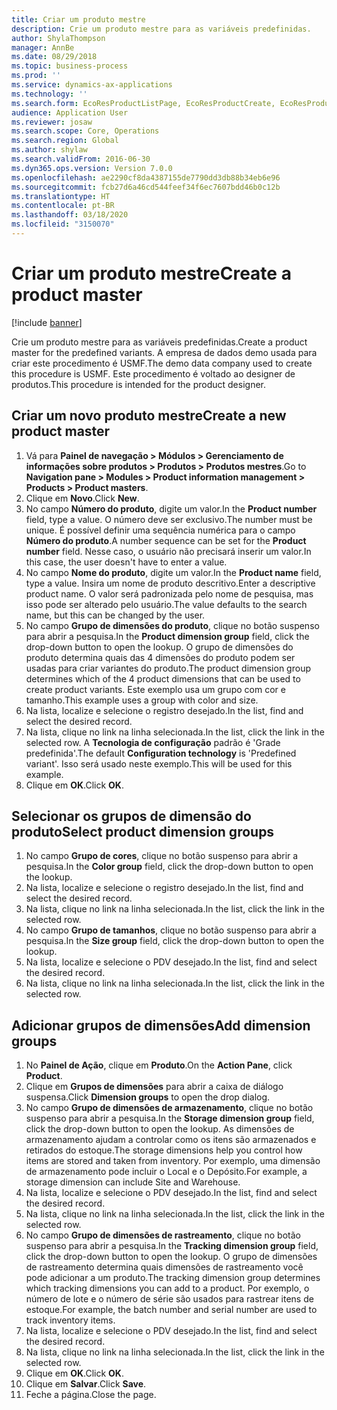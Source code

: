 ```yaml
---
title: Criar um produto mestre
description: Crie um produto mestre para as variáveis predefinidas.
author: ShylaThompson
manager: AnnBe
ms.date: 08/29/2018
ms.topic: business-process
ms.prod: ''
ms.service: dynamics-ax-applications
ms.technology: ''
ms.search.form: EcoResProductListPage, EcoResProductCreate, EcoResProductDetails, EcoResProductInventoryDimensionGroups
audience: Application User
ms.reviewer: josaw
ms.search.scope: Core, Operations
ms.search.region: Global
ms.author: shylaw
ms.search.validFrom: 2016-06-30
ms.dyn365.ops.version: Version 7.0.0
ms.openlocfilehash: ae2290cf8da4387155de7790dd3db88b34eb6e96
ms.sourcegitcommit: fcb27d6a46cd544feef34f6ec7607bdd46b0c12b
ms.translationtype: HT
ms.contentlocale: pt-BR
ms.lasthandoff: 03/18/2020
ms.locfileid: "3150070"
---
```

# <a name="create-a-product-master"></a><span data-ttu-id="55ffe-103">Criar um produto mestre</span><span class="sxs-lookup"><span data-stu-id="55ffe-103">Create a product master</span></span>

[!include [banner](../../includes/banner.md)]

<span data-ttu-id="55ffe-104">Crie um produto mestre para as variáveis predefinidas.</span><span class="sxs-lookup"><span data-stu-id="55ffe-104">Create a product master for the predefined variants.</span></span> <span data-ttu-id="55ffe-105">A empresa de dados demo usada para criar este procedimento é USMF.</span><span class="sxs-lookup"><span data-stu-id="55ffe-105">The demo data company used to create this procedure is USMF.</span></span> <span data-ttu-id="55ffe-106">Este procedimento é voltado ao designer de produtos.</span><span class="sxs-lookup"><span data-stu-id="55ffe-106">This procedure is intended for the product designer.</span></span>


## <a name="create-a-new-product-master"></a><span data-ttu-id="55ffe-107">Criar um novo produto mestre</span><span class="sxs-lookup"><span data-stu-id="55ffe-107">Create a new product master</span></span>
1. <span data-ttu-id="55ffe-108">Vá para **Painel de navegação > Módulos > Gerenciamento de informações sobre produtos > Produtos > Produtos mestres**.</span><span class="sxs-lookup"><span data-stu-id="55ffe-108">Go to **Navigation pane > Modules > Product information management > Products > Product masters**.</span></span>
2. <span data-ttu-id="55ffe-109">Clique em **Novo**.</span><span class="sxs-lookup"><span data-stu-id="55ffe-109">Click **New**.</span></span>
3. <span data-ttu-id="55ffe-110">No campo **Número do produto**, digite um valor.</span><span class="sxs-lookup"><span data-stu-id="55ffe-110">In the **Product number** field, type a value.</span></span> <span data-ttu-id="55ffe-111">O número deve ser exclusivo.</span><span class="sxs-lookup"><span data-stu-id="55ffe-111">The number must be unique.</span></span> <span data-ttu-id="55ffe-112">É possível definir uma sequência numérica para o campo **Número do produto**.</span><span class="sxs-lookup"><span data-stu-id="55ffe-112">A number sequence can be set for the **Product number** field.</span></span> <span data-ttu-id="55ffe-113">Nesse caso, o usuário não precisará inserir um valor.</span><span class="sxs-lookup"><span data-stu-id="55ffe-113">In this case, the user doesn't have to enter a value.</span></span>
4. <span data-ttu-id="55ffe-114">No campo **Nome do produto**, digite um valor.</span><span class="sxs-lookup"><span data-stu-id="55ffe-114">In the **Product name** field, type a value.</span></span> <span data-ttu-id="55ffe-115">Insira um nome de produto descritivo.</span><span class="sxs-lookup"><span data-stu-id="55ffe-115">Enter a descriptive product name.</span></span> <span data-ttu-id="55ffe-116">O valor será padronizada pelo nome de pesquisa, mas isso pode ser alterado pelo usuário.</span><span class="sxs-lookup"><span data-stu-id="55ffe-116">The value defaults to the search name, but this can be changed by the user.</span></span>
5. <span data-ttu-id="55ffe-117">No campo **Grupo de dimensões do produto**, clique no botão suspenso para abrir a pesquisa.</span><span class="sxs-lookup"><span data-stu-id="55ffe-117">In the **Product dimension group** field, click the drop-down button to open the lookup.</span></span> <span data-ttu-id="55ffe-118">O grupo de dimensões do produto determina quais das 4 dimensões do produto podem ser usadas para criar variantes do produto.</span><span class="sxs-lookup"><span data-stu-id="55ffe-118">The product dimension group determines which of the 4 product dimensions that can be used to create product variants.</span></span> <span data-ttu-id="55ffe-119">Este exemplo usa um grupo com cor e tamanho.</span><span class="sxs-lookup"><span data-stu-id="55ffe-119">This example uses a group with color and size.</span></span>
6. <span data-ttu-id="55ffe-120">Na lista, localize e selecione o registro desejado.</span><span class="sxs-lookup"><span data-stu-id="55ffe-120">In the list, find and select the desired record.</span></span>
7. <span data-ttu-id="55ffe-121">Na lista, clique no link na linha selecionada.</span><span class="sxs-lookup"><span data-stu-id="55ffe-121">In the list, click the link in the selected row.</span></span> <span data-ttu-id="55ffe-122">A **Tecnologia de configuração** padrão é 'Grade predefinida'.</span><span class="sxs-lookup"><span data-stu-id="55ffe-122">The default **Configuration technology** is 'Predefined variant'.</span></span> <span data-ttu-id="55ffe-123">Isso será usado neste exemplo.</span><span class="sxs-lookup"><span data-stu-id="55ffe-123">This will be used for this example.</span></span>
8. <span data-ttu-id="55ffe-124">Clique em **OK**.</span><span class="sxs-lookup"><span data-stu-id="55ffe-124">Click **OK**.</span></span>

## <a name="select-product-dimension-groups"></a><span data-ttu-id="55ffe-125">Selecionar os grupos de dimensão do produto</span><span class="sxs-lookup"><span data-stu-id="55ffe-125">Select product dimension groups</span></span>
1. <span data-ttu-id="55ffe-126">No campo **Grupo de cores**, clique no botão suspenso para abrir a pesquisa.</span><span class="sxs-lookup"><span data-stu-id="55ffe-126">In the **Color group** field, click the drop-down button to open the lookup.</span></span>
2. <span data-ttu-id="55ffe-127">Na lista, localize e selecione o registro desejado.</span><span class="sxs-lookup"><span data-stu-id="55ffe-127">In the list, find and select the desired record.</span></span>
3. <span data-ttu-id="55ffe-128">Na lista, clique no link na linha selecionada.</span><span class="sxs-lookup"><span data-stu-id="55ffe-128">In the list, click the link in the selected row.</span></span>
4. <span data-ttu-id="55ffe-129">No campo **Grupo de tamanhos**, clique no botão suspenso para abrir a pesquisa.</span><span class="sxs-lookup"><span data-stu-id="55ffe-129">In the **Size group** field, click the drop-down button to open the lookup.</span></span>
5. <span data-ttu-id="55ffe-130">Na lista, localize e selecione o PDV desejado.</span><span class="sxs-lookup"><span data-stu-id="55ffe-130">In the list, find and select the desired record.</span></span>
6. <span data-ttu-id="55ffe-131">Na lista, clique no link na linha selecionada.</span><span class="sxs-lookup"><span data-stu-id="55ffe-131">In the list, click the link in the selected row.</span></span>

## <a name="add-dimension-groups"></a><span data-ttu-id="55ffe-132">Adicionar grupos de dimensões</span><span class="sxs-lookup"><span data-stu-id="55ffe-132">Add dimension groups</span></span>
1. <span data-ttu-id="55ffe-133">No **Painel de Ação**, clique em **Produto**.</span><span class="sxs-lookup"><span data-stu-id="55ffe-133">On the **Action Pane**, click **Product**.</span></span>
2. <span data-ttu-id="55ffe-134">Clique em **Grupos de dimensões** para abrir a caixa de diálogo suspensa.</span><span class="sxs-lookup"><span data-stu-id="55ffe-134">Click **Dimension groups** to open the drop dialog.</span></span>
3. <span data-ttu-id="55ffe-135">No campo **Grupo de dimensões de armazenamento**, clique no botão suspenso para abrir a pesquisa.</span><span class="sxs-lookup"><span data-stu-id="55ffe-135">In the **Storage dimension group** field, click the drop-down button to open the lookup.</span></span> <span data-ttu-id="55ffe-136">As dimensões de armazenamento ajudam a controlar como os itens são armazenados e retirados do estoque.</span><span class="sxs-lookup"><span data-stu-id="55ffe-136">The storage dimensions help you control how items are stored and taken from inventory.</span></span> <span data-ttu-id="55ffe-137">Por exemplo, uma dimensão de armazenamento pode incluir o Local e o Depósito.</span><span class="sxs-lookup"><span data-stu-id="55ffe-137">For example, a storage dimension can include Site and Warehouse.</span></span>
4. <span data-ttu-id="55ffe-138">Na lista, localize e selecione o PDV desejado.</span><span class="sxs-lookup"><span data-stu-id="55ffe-138">In the list, find and select the desired record.</span></span>
5. <span data-ttu-id="55ffe-139">Na lista, clique no link na linha selecionada.</span><span class="sxs-lookup"><span data-stu-id="55ffe-139">In the list, click the link in the selected row.</span></span>
6. <span data-ttu-id="55ffe-140">No campo **Grupo de dimensões de rastreamento**, clique no botão suspenso para abrir a pesquisa.</span><span class="sxs-lookup"><span data-stu-id="55ffe-140">In the **Tracking dimension group** field, click the drop-down button to open the lookup.</span></span> <span data-ttu-id="55ffe-141">O grupo de dimensões de rastreamento determina quais dimensões de rastreamento você pode adicionar a um produto.</span><span class="sxs-lookup"><span data-stu-id="55ffe-141">The tracking dimension group determines which tracking dimensions you can add to a product.</span></span> <span data-ttu-id="55ffe-142">Por exemplo, o número de lote e o número de série são usados para rastrear itens de estoque.</span><span class="sxs-lookup"><span data-stu-id="55ffe-142">For example, the batch number and serial number are used to track inventory items.</span></span>
7. <span data-ttu-id="55ffe-143">Na lista, localize e selecione o PDV desejado.</span><span class="sxs-lookup"><span data-stu-id="55ffe-143">In the list, find and select the desired record.</span></span>
8. <span data-ttu-id="55ffe-144">Na lista, clique no link na linha selecionada.</span><span class="sxs-lookup"><span data-stu-id="55ffe-144">In the list, click the link in the selected row.</span></span>
9. <span data-ttu-id="55ffe-145">Clique em **OK**.</span><span class="sxs-lookup"><span data-stu-id="55ffe-145">Click **OK**.</span></span>
10. <span data-ttu-id="55ffe-146">Clique em **Salvar**.</span><span class="sxs-lookup"><span data-stu-id="55ffe-146">Click **Save**.</span></span>
11. <span data-ttu-id="55ffe-147">Feche a página.</span><span class="sxs-lookup"><span data-stu-id="55ffe-147">Close the page.</span></span>

